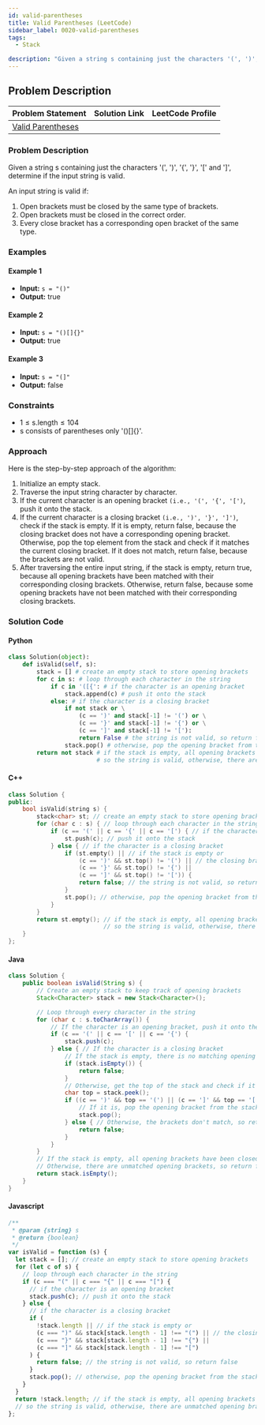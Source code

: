 ```yaml
---
id: valid-parentheses
title: Valid Parentheses (LeetCode)
sidebar_label: 0020-valid-parentheses
tags:
  - Stack

description: "Given a string s containing just the characters '(', ')', '{', '}', '[' and ']', determine if the input string is valid."
---
```


## Problem Description

| Problem Statement                                                                  | Solution Link | LeetCode Profile |
| :--------------------------------------------------------------------------------- | :------------ | :--------------- |
| [Valid Parentheses ](https://leetcode.com/problems/valid-parentheses/description/) |

### Problem Description

Given a string s containing just the characters '(', ')', '{', '}', '[' and ']', determine if the input string is valid.

An input string is valid if:

1. Open brackets must be closed by the same type of brackets.
2. Open brackets must be closed in the correct order.
3. Every close bracket has a corresponding open bracket of the same type.

### Examples

#### Example 1

- **Input:** `s = "()"`
- **Output:** true

#### Example 2

- **Input:** `s = "()[]{}"`
- **Output:** true

#### Example 3

- **Input:** `s = "(]"`
- **Output:** false

### Constraints

- $1 \leq \text{s.length} \leq 104$
- s consists of parentheses only '()[]{}'.

### Approach

Here is the step-by-step approach of the algorithm:

1. Initialize an empty stack.
2. Traverse the input string character by character.
3. If the current character is an opening bracket `(i.e., '(', '{', '[')`, push it onto the stack.
4. If the current character is a closing bracket `(i.e., ')', '}', ']')`, check if the stack is empty. If it is empty, return false, because the closing bracket does not have a corresponding opening bracket. Otherwise, pop the top element from the stack and check if it matches the current closing bracket. If it does not match, return false, because the brackets are not valid.
5. After traversing the entire input string, if the stack is empty, return true, because all opening brackets have been matched with their corresponding closing brackets. Otherwise, return false, because some opening brackets have not been matched with their corresponding closing brackets.

### Solution Code

#### Python

```python
class Solution(object):
    def isValid(self, s):
        stack = [] # create an empty stack to store opening brackets
        for c in s: # loop through each character in the string
            if c in '([{': # if the character is an opening bracket
                stack.append(c) # push it onto the stack
            else: # if the character is a closing bracket
                if not stack or \
                    (c == ')' and stack[-1] != '(') or \
                    (c == '}' and stack[-1] != '{') or \
                    (c == ']' and stack[-1] != '['):
                    return False # the string is not valid, so return false
                stack.pop() # otherwise, pop the opening bracket from the stack
        return not stack # if the stack is empty, all opening brackets have been matched with their corresponding closing brackets,
                         # so the string is valid, otherwise, there are unmatched opening brackets, so return false
```

#### C++

```cpp
class Solution {
public:
    bool isValid(string s) {
        stack<char> st; // create an empty stack to store opening brackets
        for (char c : s) { // loop through each character in the string
            if (c == '(' || c == '{' || c == '[') { // if the character is an opening bracket
                st.push(c); // push it onto the stack
            } else { // if the character is a closing bracket
                if (st.empty() || // if the stack is empty or
                    (c == ')' && st.top() != '(') || // the closing bracket doesn't match the corresponding opening bracket at the top of the stack
                    (c == '}' && st.top() != '{') ||
                    (c == ']' && st.top() != '[')) {
                    return false; // the string is not valid, so return false
                }
                st.pop(); // otherwise, pop the opening bracket from the stack
            }
        }
        return st.empty(); // if the stack is empty, all opening brackets have been matched with their corresponding closing brackets,
                           // so the string is valid, otherwise, there are unmatched opening brackets, so return false
    }
};
```

#### Java

```java
class Solution {
    public boolean isValid(String s) {
        // Create an empty stack to keep track of opening brackets
        Stack<Character> stack = new Stack<Character>();

        // Loop through every character in the string
        for (char c : s.toCharArray()) {
            // If the character is an opening bracket, push it onto the stack
            if (c == '(' || c == '[' || c == '{') {
                stack.push(c);
            } else { // If the character is a closing bracket
                // If the stack is empty, there is no matching opening bracket, so return false
                if (stack.isEmpty()) {
                    return false;
                }
                // Otherwise, get the top of the stack and check if it's the matching opening bracket
                char top = stack.peek();
                if ((c == ')' && top == '(') || (c == ']' && top == '[') || (c == '}' && top == '{')) {
                    // If it is, pop the opening bracket from the stack
                    stack.pop();
                } else { // Otherwise, the brackets don't match, so return false
                    return false;
                }
            }
        }
        // If the stack is empty, all opening brackets have been closed, so return true
        // Otherwise, there are unmatched opening brackets, so return false
        return stack.isEmpty();
    }
}
```

#### Javascript

```javascript
/**
 * @param {string} s
 * @return {boolean}
 */
var isValid = function (s) {
  let stack = []; // create an empty stack to store opening brackets
  for (let c of s) {
    // loop through each character in the string
    if (c === "(" || c === "{" || c === "[") {
      // if the character is an opening bracket
      stack.push(c); // push it onto the stack
    } else {
      // if the character is a closing bracket
      if (
        !stack.length || // if the stack is empty or
        (c === ")" && stack[stack.length - 1] !== "(") || // the closing bracket doesn't match the corresponding opening bracket at the top of the stack
        (c === "}" && stack[stack.length - 1] !== "{") ||
        (c === "]" && stack[stack.length - 1] !== "[")
      ) {
        return false; // the string is not valid, so return false
      }
      stack.pop(); // otherwise, pop the opening bracket from the stack
    }
  }
  return !stack.length; // if the stack is empty, all opening brackets have been matched with their corresponding closing brackets,
  // so the string is valid, otherwise, there are unmatched opening brackets, so return false
};
```
